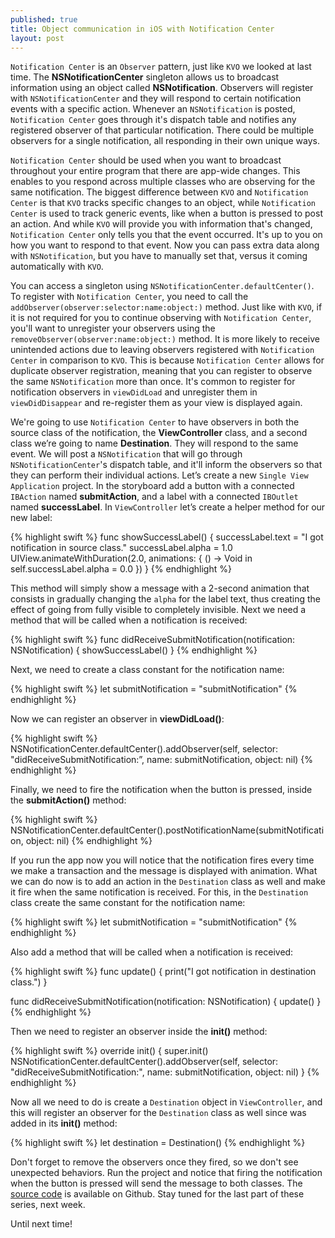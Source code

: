 ```yaml
---
published: true
title: Object communication in iOS with Notification Center
layout: post
---
```

`Notification Center` is an `Observer` pattern, just like `KVO` we looked at last time. The __NSNotificationCenter__ singleton allows us to broadcast information using an object called __NSNotification__. Observers will register with `NSNotificationCenter` and they will respond to certain notification events with a specific action. Whenever an `NSNotification` is posted, `Notification Center` goes through it's dispatch table and notifies any registered observer of that particular notification. There could be multiple observers for a single notification, all responding in their own unique ways. 

`Notification Center` should be used when you want to broadcast throughout your entire program that there are app-wide changes. This enables to you respond across multiple classes who are observing for the same notification. The biggest difference between `KVO` and `Notification Center` is that `KVO` tracks specific changes to an object, while `Notification Center` is used to track generic events, like when a button is pressed to post an action. And while `KVO` will provide you with information that's changed, `Notification Center` only tells you that the event occurred. It's up to you on how you want to respond to that event. Now you can pass extra data along with `NSNotification`, but you have to manually set that, versus it coming automatically with `KVO`.

You can access a singleton using `NSNotificationCenter.defaultCenter()`. To register with `Notification Center`, you need to call the `addObserver(observer:selector:name:object:)` method. Just like with `KVO`, if it is not required for you to continue observing with `Notification Center`, you'll want to unregister your observers using the `removeObserver(observer:name:object:)` method. It is more likely to receive unintended actions due to leaving observers registered with `Notification Center` in comparison to `KVO`. This is because `Notification Center` allows for duplicate observer registration, meaning that you can register to observe the same `NSNotification` more than once. It's common to register for notification observers in `viewDidLoad` and unregister them in `viewDidDisappear` and re-register them as your view is displayed again. 

We're going to use `Notification Center` to have observers in both the source class of the notification, the __ViewController__ class, and a second class we’re going to name __Destination__. They will respond to the same event. We will post a `NSNotification` that will go through `NSNotificationCenter`'s dispatch table, and it'll inform the observers so that they can perform their individual actions. Let’s create a new `Single View Application` project. In the storyboard add a button with a connected `IBAction` named __submitAction__, and a label with a connected `IBOutlet` named __successLabel__. In `ViewController` let’s create a helper method for our new label:

{% highlight swift %}
func showSuccessLabel() {
    successLabel.text = "I got notification in source class."
    successLabel.alpha = 1.0
    UIView.animateWithDuration(2.0, animations: { () -> Void in
        self.successLabel.alpha = 0.0
    })
}
{% endhighlight %}

This method will simply show a message with a 2-second animation that consists in gradually changing the `alpha` for the label text, thus creating the effect of going from fully visible to completely invisible. Next we need a method that will be called when a notification is received:

{% highlight swift %}
func didReceiveSubmitNotification(notification: NSNotification) {
    showSuccessLabel()
}
{% endhighlight %}

Next, we need to create a class constant for the notification name:

{% highlight swift %}
let submitNotification = "submitNotification"
{% endhighlight %}

Now we can register an observer in __viewDidLoad()__:

{% highlight swift %}
NSNotificationCenter.defaultCenter().addObserver(self, selector: "didReceiveSubmitNotification:”, name: submitNotification, object: nil)
{% endhighlight %}

Finally, we need to fire the notification when the button is pressed, inside the __submitAction()__ method:

{% highlight swift %}
NSNotificationCenter.defaultCenter().postNotificationName(submitNotification, object: nil)
{% endhighlight %}

If you run the app now you will notice that the notification fires every time we make a transaction and the message is displayed with animation. What we can do now is to add an action in the `Destination` class as well and make it fire when the same notification is received. For this, in the `Destination` class create the same constant for the notification name:

{% highlight swift %}
let submitNotification = "submitNotification"
{% endhighlight %}

Also add a method that will be called when a notification is received:

{% highlight swift %}
func update() {
    print("I got notification in destination class.")
}

func didReceiveSubmitNotification(notification: NSNotification) {
    update()
}
{% endhighlight %}

Then we need to register an observer inside the __init()__ method:

{% highlight swift %}
override init() {
    super.init()
    NSNotificationCenter.defaultCenter().addObserver(self, selector: "didReceiveSubmitNotification:", name: submitNotification, object: nil)
}
{% endhighlight %}

Now all we need to do is create a `Destination` object in `ViewController`, and this will register an observer for the `Destination` class as well since was added in its __init()__ method:

{% highlight swift %}
let destination = Destination()
{% endhighlight %}

Don't forget to remove the observers once they fired, so we don't see unexpected behaviors. Run the project and notice that firing the notification when the button is pressed will send the message to both classes. The [source code](https://github.com/Swiftor/NotificationCenter) is available on Github. Stay tuned for the last part of these series, next week.

Until next time!
